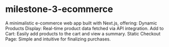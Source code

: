 # milestone-3-ecommerce
A minimalistic e-commerce web app built with Next.js, offering:  Dynamic Products Display: Real-time product data fetched via API integration. Add to Cart: Easily add products to the cart and view a summary. Static Checkout Page: Simple and intuitive for finalizing purchases.

